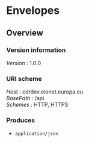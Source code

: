 # Envelopes


<a name="overview"></a>
## Overview

### Version information
*Version* : 1.0.0


### URI scheme
*Host* : cdrdev.eionet.europa.eu  
*BasePath* : /api  
*Schemes* : HTTP, HTTPS


### Produces

* `application/json`




